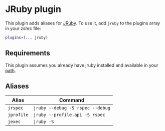 # JRuby plugin
This plugin adds aliases for [JRuby](https://www.jruby.org/).
To use it, add `jruby` to the plugins array in your zshrc file:
```zsh
plugins=(... jruby)
```
## Requirements
This plugin assumes you already have jruby installed and available in your [path](https://www.jruby.org/getting-started).
## Aliases
| Alias        | Command                                                          |
| ------------ | ---------------------------------------------------------------- |
| `jrspec`     | `jruby --debug -S rspec --debug`                                 |
| `jprofile`   | `jruby --profile.api -S rspec`                                   |
| `jexec`      | `jruby -S`                                                       |
